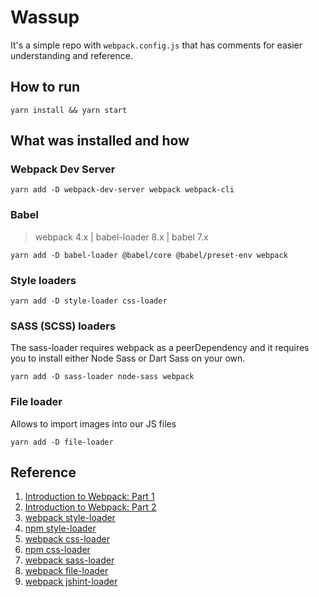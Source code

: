 
# Wassup

It's a simple repo with `webpack.config.js` that has comments for easier understanding and reference.

## How to run

```
yarn install && yarn start
```

## What was installed and how

### Webpack Dev Server

```
yarn add -D webpack-dev-server webpack webpack-cli
```

### Babel

> webpack 4.x | babel-loader 8.x | babel 7.x

```
yarn add -D babel-loader @babel/core @babel/preset-env webpack
```

### Style loaders

```
yarn add -D style-loader css-loader
```


### SASS (SCSS) loaders

The sass-loader requires webpack as a peerDependency and it requires you to install either Node Sass or Dart Sass on your own.

```
yarn add -D sass-loader node-sass webpack
```

### File loader

Allows to import images into our JS files

```
yarn add -D file-loader
```

## Reference

1. [Introduction to Webpack: Part 1](https://code.tutsplus.com/tutorials/introduction-to-webpack-part-1--cms-25791)
2. [Introduction to Webpack: Part 2](https://code.tutsplus.com/tutorials/introduction-to-webpack-part-2--cms-25911)
3. [webpack style-loader](https://webpack.js.org/loaders/style-loader/)
4. [npm style-loader](https://www.npmjs.com/package/style-loader)
5. [webpack css-loader](https://webpack.js.org/loaders/css-loader/)
6. [npm css-loader](https://www.npmjs.com/package/css-loader)
7. [webpack sass-loader](https://webpack.js.org/loaders/sass-loader/)
8. [webpack file-loader](https://webpack.js.org/loaders/file-loader/)
9. [webpack jshint-loader](https://webpack.js.org/loaders/jshint-loader/)
